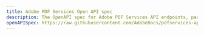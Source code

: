 ```yaml
---
title: Adobe PDF Services Open API spec
description: The OpenAPI spec for Adobe PDF Services API endpoints, parameters, and responses.
openAPISpec: https://raw.githubusercontent.com/AdobeDocs/pdfservices-api-documentation/webhook_support-rebased-with-varun/src/pages/resources/openapi.json
---
```

